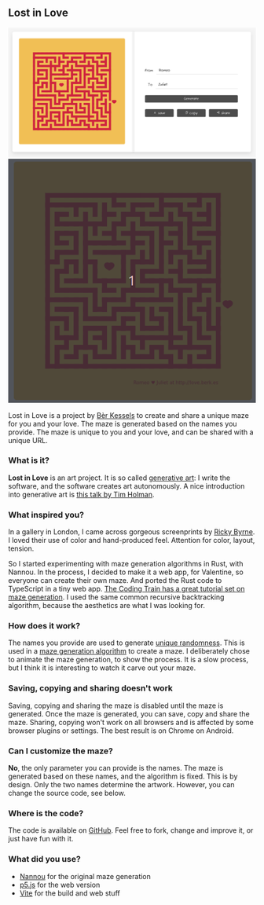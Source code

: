 ## Lost in Love

![Screenshot](./public/screenshot.png)
![Screencast](./public/screenscast.gif)

Lost in Love is a project by [Bèr Kessels](https://berk.es) to create and share a unique maze for you and your love. The maze is generated based on the names you provide. The maze is unique to you and your love, and can be shared with a unique URL.

### What is it?

**Lost in Love** is an art project. It is so called [generative art](https://en.wikipedia.org/wiki/Generative_art): I write the software, and the software creates art autonomously. A nice introduction into generative art is [this talk by Tim Holman](https://www.youtube.com/watch?v=4Se0_w0ISYk).

### What inspired you?

In a gallery in London, I came across gorgeous screenprints by [Ricky Byrne](https://rbyrneart.com/). I loved their use of color and hand-produced feel. Attention for color, layout, tension.

So I started experimenting with maze generation algorithms in Rust, with Nannou. In the process, I decided to make it a web app, for Valentine, so everyone can create their own maze. And ported the Rust code to TypeScript in a tiny web app. [The Coding Train has a great tutorial set on maze generation](https://www.youtube.com/watch?v=HyK_Q5rrcr4). I used the same common recursive backtracking algorithm, because the aesthetics are what I was looking for.

### How does it work?

The names you provide are used to generate [unique randomness](https://en.wikipedia.org/wiki/Random_seed). This is used in a [maze generation algorithm](https://en.wikipedia.org/wiki/Maze_generation_algorithm) to create a maze. I deliberately chose to animate the maze generation, to show the process. It is a slow process, but I think it is interesting to watch it carve out your maze.

### Saving, copying and sharing doesn't work

Saving, copying and sharing the maze is disabled until the maze is generated. Once the maze is generated, you can save, copy and share the maze. Sharing, copying won't work on all browsers and is affected by some browser plugins or settings. The best result is on Chrome on Android.

### Can I customize the maze?

**No**, the only parameter you can provide is the names. The maze is generated based on these names, and the algorithm is fixed. This is by design. Only the two names determine the artwork. However, you can change the source code, see below.

### Where is the code?

The code is available on [GitHub](https://github.com/berkes/art/tree/main/lost-in-love). Feel free to fork, change and improve it, or just have fun with it.

### What did you use?

- [Nannou](https://nannou.cc/) for the original maze generation
- [p5.js](https://p5js.org/) for the web version
- [Vite](https://vitejs.dev/) for the build and web stuff
